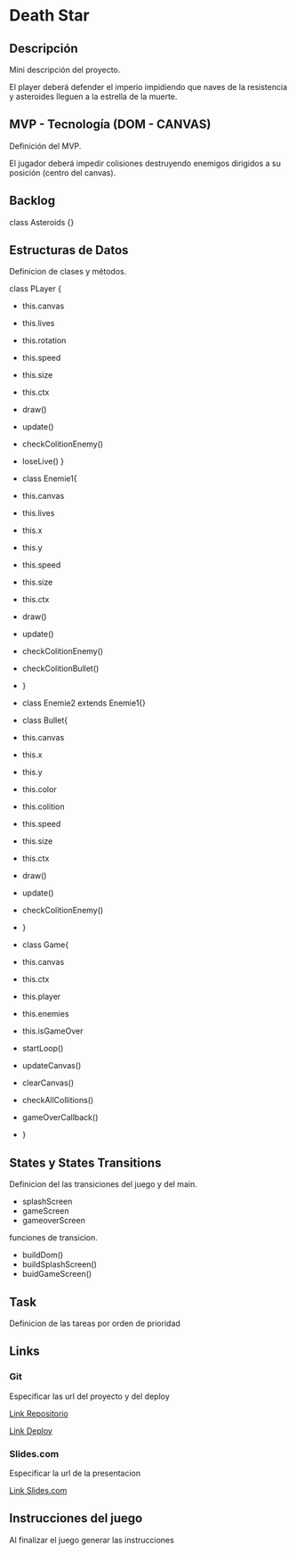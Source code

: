 # Death Star

## Descripción
Mini descripción del proyecto.

El player deberá defender el imperio impidiendo que naves de la resistencia y asteroides lleguen a la estrella de la muerte.

## MVP - Tecnología (DOM - CANVAS)
Definición del MVP.

El jugador deberá impedir colisiones destruyendo enemigos dirigidos a su posición (centro del canvas).  

## Backlog
   class Asteroids {}


## Estructuras de Datos

Definicion de clases y métodos.

class PLayer {
-   this.canvas
-   this.lives
-   this.rotation
-   this.speed
-   this.size
-   this.ctx

-   draw()
-   update()
-   checkColitionEnemy()
-   loseLive()
}

- class Enemie1{
-   this.canvas
-   this.lives
-   this.x
-   this.y
-   this.speed
-   this.size
-   this.ctx

-   draw()
-   update()
-   checkColitionEnemy()
-   checkColitionBullet()
- }

- class Enemie2 extends Enemie1{}

- class Bullet{
-   this.canvas
-   this.x
-   this.y
-   this.color
-   this.colition
-   this.speed
-   this.size
-   this.ctx

-   draw()
-   update()
-   checkColitionEnemy()
- }

- class Game{
-   this.canvas
-   this.ctx
-   this.player
-   this.enemies
-   this.isGameOver

-   startLoop()
-   updateCanvas()
-   clearCanvas()
-   checkAllCollitions()
-   gameOverCallback()
- }

## States y States Transitions

Definicion del las transiciones del juego y del main.

- splashScreen
- gameScreen
- gameoverScreen

funciones de transicion.

- buildDom()
- buildSplashScreen()
- buidGameScreen()


## Task

Definicion de las tareas por orden de prioridad

## Links

### Git

Especificar las url del proyecto y del deploy

[Link Repositorio](http://github.com)

[Link Deploy](http://github.com)

### Slides.com

Especificar la url de la presentacion

[Link Slides.com](http://slides.com)

## Instrucciones del juego 

Al finalizar el juego generar las instrucciones
